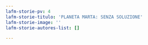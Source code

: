 ```yaml
---
lafm-storie-pv: 4
lafm-storie-titulo: 'PLANETA MARTA: SENZA SOLUZIONE'
lafm-storie-image: ''
lafm-storie-autores-list: []

---
```

